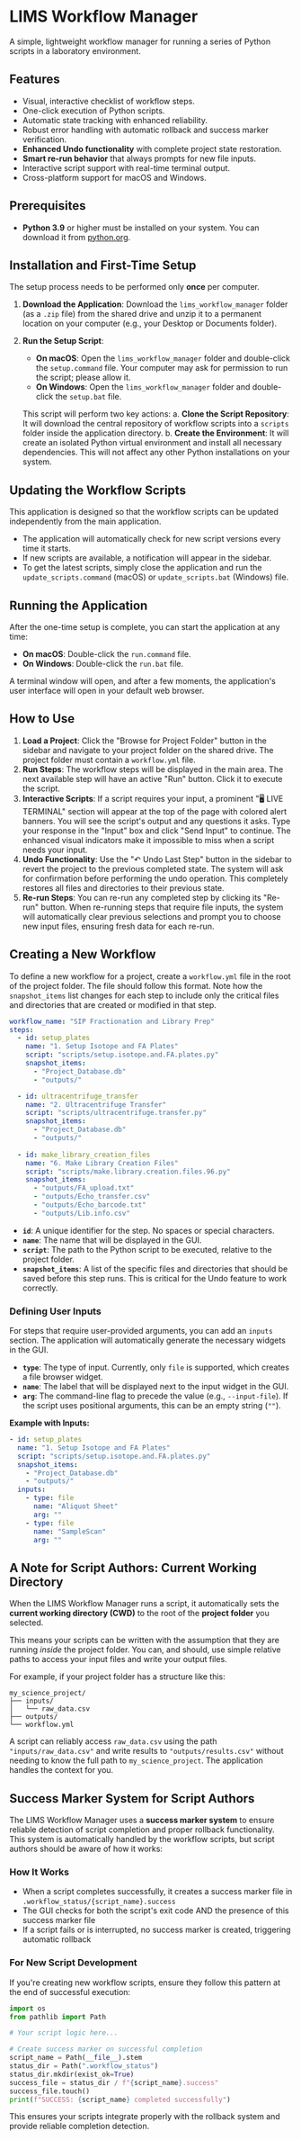# LIMS Workflow Manager

A simple, lightweight workflow manager for running a series of Python scripts in a laboratory environment.

## Features

-   Visual, interactive checklist of workflow steps.
-   One-click execution of Python scripts.
-   Automatic state tracking with enhanced reliability.
-   Robust error handling with automatic rollback and success marker verification.
-   **Enhanced Undo functionality** with complete project state restoration.
-   **Smart re-run behavior** that always prompts for new file inputs.
-   Interactive script support with real-time terminal output.
-   Cross-platform support for macOS and Windows.

## Prerequisites

-   **Python 3.9** or higher must be installed on your system. You can download it from [python.org](https://www.python.org/downloads/).

## Installation and First-Time Setup

The setup process needs to be performed only **once** per computer.

1.  **Download the Application**: Download the `lims_workflow_manager` folder (as a `.zip` file) from the shared drive and unzip it to a permanent location on your computer (e.g., your Desktop or Documents folder).

2.  **Run the Setup Script**:
    -   **On macOS**: Open the `lims_workflow_manager` folder and double-click the `setup.command` file. Your computer may ask for permission to run the script; please allow it.
    -   **On Windows**: Open the `lims_workflow_manager` folder and double-click the `setup.bat` file.

    This script will perform two key actions:
    a.  **Clone the Script Repository**: It will download the central repository of workflow scripts into a `scripts` folder inside the application directory.
    b.  **Create the Environment**: It will create an isolated Python virtual environment and install all necessary dependencies. This will not affect any other Python installations on your system.

## Updating the Workflow Scripts

This application is designed so that the workflow scripts can be updated independently from the main application.

-   The application will automatically check for new script versions every time it starts.
-   If new scripts are available, a notification will appear in the sidebar.
-   To get the latest scripts, simply close the application and run the `update_scripts.command` (macOS) or `update_scripts.bat` (Windows) file.

## Running the Application

After the one-time setup is complete, you can start the application at any time:

-   **On macOS**: Double-click the `run.command` file.
-   **On Windows**: Double-click the `run.bat` file.

A terminal window will open, and after a few moments, the application's user interface will open in your default web browser.

## How to Use

1.  **Load a Project**: Click the "Browse for Project Folder" button in the sidebar and navigate to your project folder on the shared drive. The project folder must contain a `workflow.yml` file.
2.  **Run Steps**: The workflow steps will be displayed in the main area. The next available step will have an active "Run" button. Click it to execute the script.
3.  **Interactive Scripts**: If a script requires your input, a prominent "🖥️ LIVE TERMINAL" section will appear at the top of the page with colored alert banners. You will see the script's output and any questions it asks. Type your response in the "Input" box and click "Send Input" to continue. The enhanced visual indicators make it impossible to miss when a script needs your input.
4.  **Undo Functionality**: Use the "↶ Undo Last Step" button in the sidebar to revert the project to the previous completed state. The system will ask for confirmation before performing the undo operation. This completely restores all files and directories to their previous state.
5.  **Re-run Steps**: You can re-run any completed step by clicking its "Re-run" button. When re-running steps that require file inputs, the system will automatically clear previous selections and prompt you to choose new input files, ensuring fresh data for each re-run.

## Creating a New Workflow

To define a new workflow for a project, create a `workflow.yml` file in the root of the project folder. The file should follow this format. Note how the `snapshot_items` list changes for each step to include only the critical files and directories that are created or modified in that step.

```yaml
workflow_name: "SIP Fractionation and Library Prep"
steps:
  - id: setup_plates
    name: "1. Setup Isotope and FA Plates"
    script: "scripts/setup.isotope.and.FA.plates.py"
    snapshot_items:
      - "Project_Database.db"
      - "outputs/"

  - id: ultracentrifuge_transfer
    name: "2. Ultracentrifuge Transfer"
    script: "scripts/ultracentrifuge.transfer.py"
    snapshot_items:
      - "Project_Database.db"
      - "outputs/"
      
  - id: make_library_creation_files
    name: "6. Make Library Creation Files"
    script: "scripts/make.library.creation.files.96.py"
    snapshot_items:
      - "outputs/FA_upload.txt"
      - "outputs/Echo_transfer.csv"
      - "outputs/Echo_barcode.txt"
      - "outputs/Lib.info.csv"
```

-   **`id`**: A unique identifier for the step. No spaces or special characters.
-   **`name`**: The name that will be displayed in the GUI.
-   **`script`**: The path to the Python script to be executed, relative to the project folder.
-   **`snapshot_items`**: A list of the specific files and directories that should be saved before this step runs. This is critical for the Undo feature to work correctly.

### Defining User Inputs

For steps that require user-provided arguments, you can add an `inputs` section. The application will automatically generate the necessary widgets in the GUI.

-   **`type`**: The type of input. Currently, only `file` is supported, which creates a file browser widget.
-   **`name`**: The label that will be displayed next to the input widget in the GUI.
-   **`arg`**: The command-line flag to precede the value (e.g., `--input-file`). If the script uses positional arguments, this can be an empty string (`""`).

**Example with Inputs:**
```yaml
- id: setup_plates
  name: "1. Setup Isotope and FA Plates"
  script: "scripts/setup.isotope.and.FA.plates.py"
  snapshot_items:
    - "Project_Database.db"
    - "outputs/"
  inputs:
    - type: file
      name: "Aliquot Sheet"
      arg: ""
    - type: file
      name: "SampleScan"
      arg: ""
```
## A Note for Script Authors: Current Working Directory

When the LIMS Workflow Manager runs a script, it automatically sets the **current working directory (CWD)** to the root of the **project folder** you selected.

This means your scripts can be written with the assumption that they are running *inside* the project folder. You can, and should, use simple relative paths to access your input files and write your output files.

For example, if your project folder has a structure like this:

```
my_science_project/
├── inputs/
│   └── raw_data.csv
├── outputs/
└── workflow.yml
```

A script can reliably access `raw_data.csv` using the path `"inputs/raw_data.csv"` and write results to `"outputs/results.csv"` without needing to know the full path to `my_science_project`. The application handles the context for you.

## Success Marker System for Script Authors

The LIMS Workflow Manager uses a **success marker system** to ensure reliable detection of script completion and proper rollback functionality. This system is automatically handled by the workflow scripts, but script authors should be aware of how it works:

### How It Works
- When a script completes successfully, it creates a success marker file in `.workflow_status/{script_name}.success`
- The GUI checks for both the script's exit code AND the presence of this success marker file
- If a script fails or is interrupted, no success marker is created, triggering automatic rollback

### For New Script Development
If you're creating new workflow scripts, ensure they follow this pattern at the end of successful execution:

```python
import os
from pathlib import Path

# Your script logic here...

# Create success marker on successful completion
script_name = Path(__file__).stem
status_dir = Path(".workflow_status")
status_dir.mkdir(exist_ok=True)
success_file = status_dir / f"{script_name}.success"
success_file.touch()
print(f"SUCCESS: {script_name} completed successfully")
```

This ensures your scripts integrate properly with the rollback system and provide reliable completion detection.